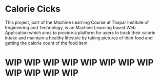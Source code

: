 # Calorie Cicks

This project, part of the Machine Learning Course at Thapar Institute of Engineering and Technology, is an Machine Learning based Web Application which aims to provide a platform for users to track their calorie intake and maintain a healthy lifestyle by taking pictures of their food and getting the calorie count of the food item.

# WIP WIP WIP WIP WIP WIP WIP WIP WIP WIP WIP WIP